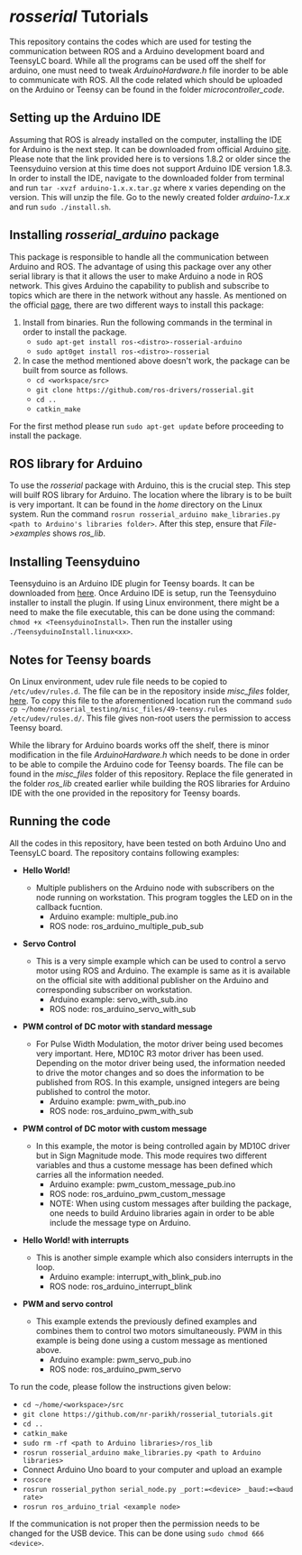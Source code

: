 # *rosserial* Tutorials

This repository contains the codes which are used for testing the communication between ROS and a Arduino development board and TeensyLC board. While all the programs can be used off the shelf for arduino, one must need to tweak *ArduinoHardware.h* file inorder to be able to communicate with ROS. All the code related which should be uploaded on the Arduino or Teensy can be found in the folder *microcontroller_code*.

## Setting up the Arduino IDE 

Assuming that ROS is already installed on the computer, installing the IDE for Arduino is the next step. It can be downloaded from official Arduino [site](https://www.arduino.cc/en/Main/OldSoftwareReleases#previous). Please note that the link provided here is to versions 1.8.2 or older since the Teensyduino version at this time does not support Arduino IDE version 1.8.3. In order to install the IDE, navigate to the downloaded folder from terminal and run `tar -xvzf arduino-1.x.x.tar.gz` where x varies depending on the version. This will unzip the file. Go to the newly created folder *arduino-1.x.x* and run `sudo ./install.sh`. 

## Installing *rosserial_arduino* package

This package is responsible to handle all the communication between Arduino and ROS. The advantage of using this package over any other serial library is that it allows the user to make Arduino a node in ROS network. This gives Arduino the capability to publish and subscribe to topics which are there in the network without any hassle. As mentioned on the official [page](http://wiki.ros.org/rosserial_arduino/Tutorials/Arduino%20IDE%20Setup), there are two different ways to install this package:

  1. Install from binaries. Run the following commands in the terminal in order to install the package.
      * `sudo apt-get install ros-<distro>-rosserial-arduino`
      * `sudo apt0get install ros-<distro>-rosserial`
  2. In case the method mentioned above doesn't work, the package can be built from source as follows.
      * `cd <workspace/src>`
      * `git clone https://github.com/ros-drivers/rosserial.git`
      * `cd ..`
      * `catkin_make`

For the first method please run `sudo apt-get update` before proceeding to install the package. 

## ROS library for Arduino 

To use the *rosserial* package with Arduino, this is the crucial step. This step will builf ROS library for Arduino. The location where the library is to be built is very important. It can be found in the *home* directory on the Linux system. Run the command `rosrun rosserial_arduino make_libraries.py <path to Arduino's libraries folder>`. After this step, ensure that *File->examples* shows *ros_lib*.

## Installing Teensyduino

Teensyduino is an Arduino IDE plugin for Teensy boards. It can be downloaded from [here](https://www.pjrc.com/teensy/td_download.html). Once Arduino IDE is setup, run the Teensyduino installer to install the plugin. If using Linux environment, there might be a need to make the file executable, this can be done using the command: `chmod +x <TeensyduinoInstall>`. Then run the installer using `./TeensyduinoInstall.linux<xx>`.


## Notes for Teensy boards

On Linux environment, udev rule file needs to be copied to `/etc/udev/rules.d`. The file can be in the repository inside *misc_files* folder, [here](https://github.com/nr-parikh/rosserial_testing/blob/master/misc_files/49-teensy.rules). To copy this file to the aforementioned location run the command `sudo cp ~/home/rosserial_testing/misc_files/49-teensy.rules /etc/udev/rules.d/`. This file gives non-root users the permission to access Teensy board.

While the library for Arduino boards works off the shelf, there is minor modification in the file *ArduinoHardware.h* which needs to be done in order to be able to compile the Arduino code for Teensy boards. The file can be found in the *misc_files* folder of this repository. Replace the file generated in the folder *ros_lib* created earlier while building the ROS libraries for Arduino IDE with the one provided in the repository for Teensy boards.

## Running the code

All the codes in this repository, have been tested on both Arduino Uno and TeensyLC board. The repository contains following examples:

  * **Hello World!**
    * Multiple publishers on the Arduino node with subscribers on the node running on workstation. This program toggles the LED on in the callback fucntion.
      * Arduino example: multiple_pub.ino
      * ROS node: ros_arduino_multiple_pub_sub
    
  * **Servo Control** 
    * This is a very simple example which can be used to control a servo motor using ROS and Arduino. The example is same as it is available on the official site with additional publisher on the Arduino and corresponding subscriber on workstation.
      * Arduino example: servo_with_sub.ino
      * ROS node: ros_arduino_servo_with_sub
  
  * **PWM control of DC motor with standard message**
    * For Pulse Width Modulation, the motor driver being used becomes very important. Here, MD10C R3 motor driver has been used. Depending on the motor driver being used, the information needed to drive the motor changes and so does the information to be published from ROS. In this example, unsigned integers are being published to control the motor.
      * Arduino example: pwm_with_pub.ino
      * ROS node: ros_arduino_pwm_with_sub
  
  * **PWM control of DC motor with custom message**
    * In this example, the motor is being controlled again by MD10C driver but in Sign Magnitude mode. This mode requires two different variables and thus a custome message has been defined which carries all the information needed.
      * Arduino example: pwm_custom_message_pub.ino
      * ROS node: ros_arduino_pwm_custom_message
      * NOTE: When using custom messages after building the package, one needs to build Arduino libraries again in order to be able include the message type on Arduino.
        
  * **Hello World! with interrupts**
    * This is another simple example which also considers interrupts in the loop.
      * Arduino example: interrupt_with_blink_pub.ino
      * ROS node: ros_arduino_interrupt_blink
  
  * **PWM and servo control**
    * This example extends the previously defined examples and combines them to control two motors simultaneously. PWM in this example is being done using a custom message as mentioned above.
      * Arduino example: pwm_servo_pub.ino
      * ROS node: ros_arduino_pwm_servo
    
To run the code, please follow the instructions given below:
  * `cd ~/home/<workspace>/src`
  * `git clone https://github.com/nr-parikh/rosserial_tutorials.git`
  * `cd ..`
  * `catkin_make`
  * `sudo rm -rf <path to Arduino libraries>/ros_lib`
  * `rosrun rosserial_arduino make_libraries.py <path to Arduino libraries>`
  * Connect Arduino Uno board to your computer and upload an example
  * `roscore` 
  * `rosrun rosserial_python serial_node.py _port:=<device> _baud:=<baud rate>`
  * `rosrun ros_arduino_trial <example node>`
  
If the communication is not proper then the permission needs to be changed for the USB device. This can be done using `sudo chmod 666 <device>`.
